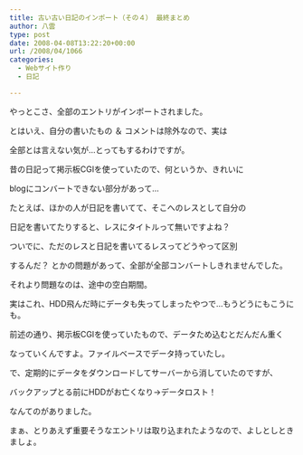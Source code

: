 ```yaml
---
title: 古い古い日記のインポート（その４） 最終まとめ
author: 八雲
type: post
date: 2008-04-08T13:22:20+00:00
url: /2008/04/1066
categories:
  - Webサイト作り
  - 日記

---
```

やっとこさ、全部のエントリがインポートされました。
  
とはいえ、自分の書いたもの ＆ コメントは除外なので、実は
  
全部とは言えない気が…とってもするわけですが。

昔の日記って掲示板CGIを使っていたので、何というか、きれいに
  
blogにコンバートできない部分があって…
  
たとえば、ほかの人が日記を書いてて、そこへのレスとして自分の
  
日記を書いてたりすると、レスにタイトルって無いですよね？
  
ついでに、ただのレスと日記を書いてるレスってどうやって区別
  
するんだ？ とかの問題があって、全部が全部コンバートしきれませんでした。

それより問題なのは、途中の空白期間。
  
実はこれ、HDD飛んだ時にデータも失ってしまったやつで…もうどうにもこうにも。
  
前述の通り、掲示板CGIを使っていたもので、データため込むとだんだん重く
  
なっていくんですよ。ファイルベースでデータ持っていたし。
  
で、定期的にデータをダウンロードしてサーバーから消していたのですが、
  
バックアップとる前にHDDがお亡くなり→データロスト！
  
なんてのがありました。

まぁ、とりあえず重要そうなエントリは取り込まれたようなので、よしとしときましょ。